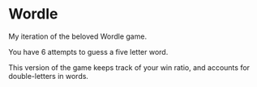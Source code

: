 # Wordle
My iteration of the beloved Wordle game.

You have 6 attempts to guess a five letter word. 

This version of the game keeps track of your win ratio, and accounts for double-letters in words. 
